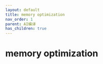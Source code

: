 ```yaml
---
layout: default
title: memory optimization
nav_order: 1
parent: AI编译
has_children: true
---
```


# memory optimization